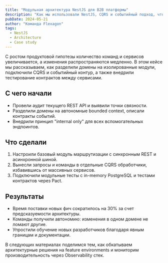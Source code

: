 ```yaml
---
title: "Модульная архитектура NestJS для B2B платформы"
description: "Как мы использовали NestJS, CQRS и событийный подход, чтобы ускорить вывод новых фич в корпоративном продукте."
pubDate: 2024-05-21
author: "Команда Flexagon"
tags:
  - NestJS
  - Architecture
  - Case study
---
```

С ростом продуктовой гипотезы количество команд и сервисов увеличивается, а изменения распространяются медленно. В этом кейсе мы рассказываем, как разделили домены на изолированные модули, подключили CQRS и событийный контур, а также внедрили тестирование контрактов между сервисами.

## С чего начали

* Провели аудит текущего REST API и выявили точки связности.
* Разделили домены на автономные bounded context, описали контракты событий.
* Внедрили принцип "internal only" для всех вспомогательных эндпоинтов.

## Что сделали

1. Настроили базовый модуль маршрутизации с синхронным REST и асинхронной шиной.
2. Вынесли запросы и команды в отдельные CQRS обработчики, избавившись от массивных сервисов.
3. Подключили модульные тесты с in-memory PostgreSQL и тестами контрактов через Pact.

## Результаты

* Время поставки новых фич сократилось на 30% за счет предсказуемости архитектуры.
* Команды получили автономию: изменения в одном домене не ломают другие.
* Упростили обучение новых разработчиков благодаря явным границам и документации.

В следующих материалах поделимся тем, как обкатываем архитектурные решения на feature environments и мониторим производительность через Observability стек.
